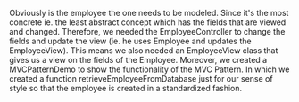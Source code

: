 Obviously is the employee the one needs to be modeled.
Since it's the most concrete ie. the least abstract concept
which has the fields that are viewed and changed. Therefore, we needed the EmployeeController to 
change the fields and update the view (ie. he uses Employee and updates the EmployeeView).
This means we also needed an EmployeeView class that gives us a view on the fields of the Employee.
Moreover, we created a MVCPatternDemo to show the functionality of the MVC Pattern. In which we created
a function retrieveEmployeeFromDatabase just for our sense of style so that the employee is created
in a standardized fashion.
